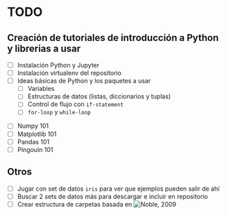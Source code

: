 # TODO

## Creación de tutoriales de introducción a Python y librerias a usar

- [ ] Instalación Python y Jupyter
- [ ] Instalación virtualenv del repositorio
- [ ] Ideas básicas de Python y los paquetes a usar
    * [ ] Variables
    * [ ] Estructuras de datos (listas, diccionarios y tuplas)
	* [ ] Control de flujo con `if-statement`
	* [ ] `for-loop` y `while-loop`
* [ ] Numpy 101
* [ ] Matplotlib 101
* [ ] Pandas 101
* [ ] Pingouin 101

## Otros

* [ ] Jugar con set de datos `iris` para ver que ejemplos pueden salir de ahí
* [ ] Buscar 2 sets de datos más para descargar e incluir en repositorio
* [ ] Crear estructura de carpetas basada en ![Noble, 2009](https://journals.plos.org/ploscompbiol/article?id=10.1371/journal.pcbi.1000424)
